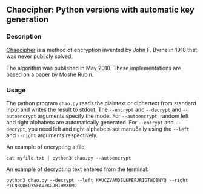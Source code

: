 ## Chaocipher:  Python versions with automatic key generation


### Description

[Chaocipher](http://en.wikipedia.org/wiki/Chaocipher) is a method of
encryption invented by John F. Byrne in 1918 that was never publicly
solved.

The algorithm was published in May 2010. These implementations are
based on a
[paper](http://www.mountainvistasoft.com/chaocipher/ActualChaocipher/Chaocipher-Revealed-Algorithm.pdf)
by Moshe Rubin.

### Usage



The python program `chao.py` reads the plaintext or ciphertext from
standard input and writes the result to stdout.  The `--encrypt` and `--decrypt` and  `--autoencrypt` arguments specify the
mode. For `--autoencrypt`, random left and right alphabets are automatically generated. For `--encrypt` and `--decrypt`, you need  left and right alphabets set manu8ally using the `--left` and `--right` arguments
respectively.

An example of encrypting a file:

    cat myfile.txt | python3 chao.py --autoencrypt

An example of decrypting text entered from the terminal:

    python3 chao.py --decrypt --left HXUCZVAMDSLKPEFJRIGTWOBNYQ --right PTLNBQDEOYSFAVZKGJRIHWXUMC
